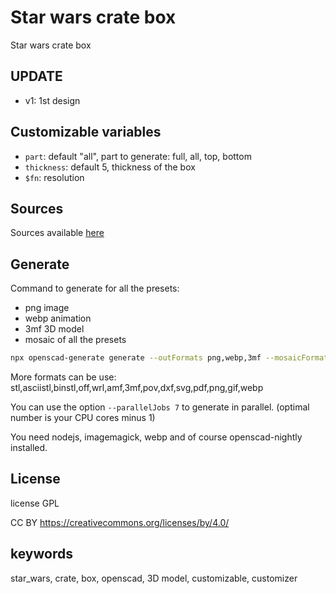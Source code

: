 # Star wars crate box

Star wars crate box

## UPDATE

- v1: 1st design

## Customizable variables

- `part`: default "all", part to generate: full, all, top, bottom
- `thickness`: default 5, thickness of the box
- `$fn`: resolution

## Sources

Sources available [here](https://github.com/yannickbattail/openscad-models/tree/main/star_wars/crate)

## Generate

Command to generate for all the presets:

- png image
- webp animation
- 3mf 3D model
- mosaic of all the presets

```bash
npx openscad-generate generate --outFormats png,webp,3mf --mosaicFormat 2,2 --configFile sw-crate.config.json5 ./sw-crate.scad
```

More formats can be use: stl,asciistl,binstl,off,wrl,amf,3mf,pov,dxf,svg,pdf,png,gif,webp

You can use the option `--parallelJobs 7` to generate in parallel. (optimal number is your CPU cores minus 1)

You need nodejs, imagemagick, webp and of course openscad-nightly installed.

## License

license GPL

CC BY https://creativecommons.org/licenses/by/4.0/

## keywords

star_wars, crate, box, openscad, 3D model, customizable, customizer
